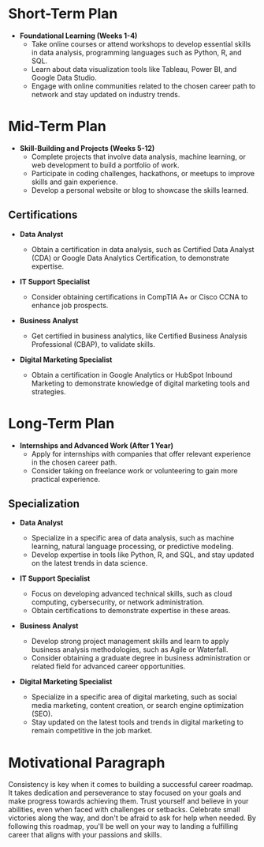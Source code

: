 Short-Term Plan
================

*   **Foundational Learning (Weeks 1-4)**
    *   Take online courses or attend workshops to develop essential skills in data analysis, programming languages such as Python, R, and SQL.
    *   Learn about data visualization tools like Tableau, Power BI, and Google Data Studio.
    *   Engage with online communities related to the chosen career path to network and stay updated on industry trends.

Mid-Term Plan
================

*   **Skill-Building and Projects (Weeks 5-12)**
    *   Complete projects that involve data analysis, machine learning, or web development to build a portfolio of work.
    *   Participate in coding challenges, hackathons, or meetups to improve skills and gain experience.
    *   Develop a personal website or blog to showcase the skills learned.

Certifications
-------------

*   **Data Analyst**
    *   Obtain a certification in data analysis, such as Certified Data Analyst (CDA) or Google Data Analytics Certification, to demonstrate expertise.

*   **IT Support Specialist**
    *   Consider obtaining certifications in CompTIA A+ or Cisco CCNA to enhance job prospects.

*   **Business Analyst**
    *   Get certified in business analytics, like Certified Business Analysis Professional (CBAP), to validate skills.

*   **Digital Marketing Specialist**
    *   Obtain a certification in Google Analytics or HubSpot Inbound Marketing to demonstrate knowledge of digital marketing tools and strategies.

Long-Term Plan
================

*   **Internships and Advanced Work (After 1 Year)**
    *   Apply for internships with companies that offer relevant experience in the chosen career path.
    *   Consider taking on freelance work or volunteering to gain more practical experience.

Specialization
-------------

*   **Data Analyst**
    *   Specialize in a specific area of data analysis, such as machine learning, natural language processing, or predictive modeling.
    *   Develop expertise in tools like Python, R, and SQL, and stay updated on the latest trends in data science.

*   **IT Support Specialist**
    *   Focus on developing advanced technical skills, such as cloud computing, cybersecurity, or network administration.
    *   Obtain certifications to demonstrate expertise in these areas.

*   **Business Analyst**
    *   Develop strong project management skills and learn to apply business analysis methodologies, such as Agile or Waterfall.
    *   Consider obtaining a graduate degree in business administration or related field for advanced career opportunities.

*   **Digital Marketing Specialist**
    *   Specialize in a specific area of digital marketing, such as social media marketing, content creation, or search engine optimization (SEO).
    *   Stay updated on the latest tools and trends in digital marketing to remain competitive in the job market.

Motivational Paragraph
=====================

Consistency is key when it comes to building a successful career roadmap. It takes dedication and perseverance to stay focused on your goals and make progress towards achieving them. Trust yourself and believe in your abilities, even when faced with challenges or setbacks. Celebrate small victories along the way, and don't be afraid to ask for help when needed. By following this roadmap, you'll be well on your way to landing a fulfilling career that aligns with your passions and skills.